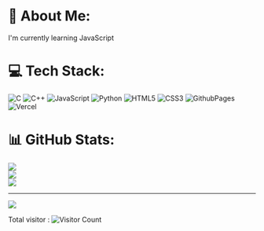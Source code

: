 # 💫 About Me:
I'm currently learning JavaScript 


# 💻 Tech Stack:
![C](https://img.shields.io/badge/c-%2300599C.svg?style=for-the-badge&logo=c&logoColor=white) ![C++](https://img.shields.io/badge/c++-%2300599C.svg?style=for-the-badge&logo=c%2B%2B&logoColor=white) ![JavaScript](https://img.shields.io/badge/javascript-%23323330.svg?style=for-the-badge&logo=javascript&logoColor=%23F7DF1E) ![Python](https://img.shields.io/badge/python-3670A0?style=for-the-badge&logo=python&logoColor=ffdd54) ![HTML5](https://img.shields.io/badge/html5-%23E34F26.svg?style=for-the-badge&logo=html5&logoColor=white) ![CSS3](https://img.shields.io/badge/css3-%231572B6.svg?style=for-the-badge&logo=css3&logoColor=white) ![GithubPages](https://img.shields.io/badge/github%20pages-121013?style=for-the-badge&logo=github&logoColor=white) ![Vercel](https://img.shields.io/badge/vercel-%23000000.svg?style=for-the-badge&logo=vercel&logoColor=white)
# 📊 GitHub Stats:
![](https://github-readme-stats.vercel.app/api?username=youknowmeright&theme=dark&hide_border=true&include_all_commits=false&count_private=false)<br/>
![](https://github-readme-streak-stats.herokuapp.com/?user=youknowmeright&theme=dark&hide_border=true)<br/>
![](https://github-readme-stats.vercel.app/api/top-langs/?username=youknowmeright&theme=dark&hide_border=true&include_all_commits=false&count_private=false&layout=compact)

---
[![](https://visitcount.itsvg.in/api?id=youknowmeright&icon=0&color=12)](https://visitcount.itsvg.in)

<!-- Proudly created with GPRM ( https://gprm.itsvg.in ) -->
Total visitor : ![Visitor Count](https://profile-counter.glitch.me/youknowmeright/count.svg)
